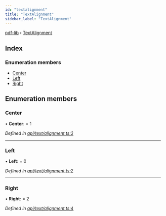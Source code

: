 ```yaml
---
id: "textalignment"
title: "TextAlignment"
sidebar_label: "TextAlignment"
---
```


[pdf-lib](../index.md) › [TextAlignment](textalignment.md)

## Index

### Enumeration members

* [Center](textalignment.md#center)
* [Left](textalignment.md#left)
* [Right](textalignment.md#right)

## Enumeration members

###  Center

• **Center**: = 1

*Defined in [api/text/alignment.ts:3](https://github.com/Hopding/pdf-lib/blob/1f63950/src/api/text/alignment.ts#L3)*

___

###  Left

• **Left**: = 0

*Defined in [api/text/alignment.ts:2](https://github.com/Hopding/pdf-lib/blob/1f63950/src/api/text/alignment.ts#L2)*

___

###  Right

• **Right**: = 2

*Defined in [api/text/alignment.ts:4](https://github.com/Hopding/pdf-lib/blob/1f63950/src/api/text/alignment.ts#L4)*
